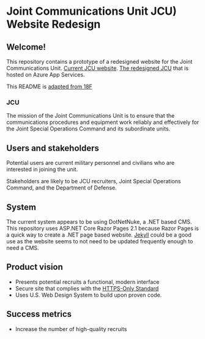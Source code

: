# Joint Communications Unit JCU) Website Redesign

## Welcome!

This repository contains a prototype of a redesigned website for the Joint Communications Unit. [Current JCU website](http://jcu.mil). [The redesigned JCU](https://jcu.azurewebsites.net/) that is hosted on Azure App Services.

This README is [adapted from 18F](https://github.com/18F/afrs-pa/blob/master/README.md)

### JCU

The mission of the Joint Communications Unit is to ensure that the communications procedures and equipment work reliably and effectively for the Joint Special Operations Command and its subordinate units.

## Users and stakeholders

Potential users are current military personnel and civilians who are interested in joining the unit.

Stakeholders are likely to be JCU recruiters, Joint Special Operations Command, and the Department of Defense.

## System

The current system appears to be using DotNetNuke, a .NET based CMS. This repository uses ASP.NET Core Razor Pages 2.1 because Razor Pages is a quick way to create a .NET page based website.  [Jekyll](https://jekyllrb.com/) could be a good use as the website seems to not need to be updated frequently enough to need a CMS.

## Product vision

- Presents potential recruits a functional, modern interface
- Secure site that complies with the [HTTPS-Only Standard](https://https.cio.gov/)
- Uses U.S. Web Design System to build upon proven code.

## Success metrics

- Increase the number of high-quality recruits
